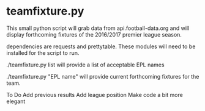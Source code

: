 # teamfixture.py

This small python script will grab data from api.football-data.org and will display
forthcoming fixtures of the 2016/2017 premier league season.

dependencies are requests and prettytable.  These modules will need to be installed for the
script to run.

./teamfixture.py list
will provide a list of acceptable EPL names

./teamfixture.py "EPL name"
will provide current forthcoming fixtures for the team.

To Do
Add previous results
Add league position
Make code a bit more elegant
